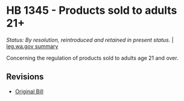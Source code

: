 # HB 1345 - Products sold to adults 21+
*Status: By resolution, reintroduced and retained in present status.* | [leg.wa.gov summary](https://app.leg.wa.gov/billsummary?BillNumber=1345&Year=2021)

Concerning the regulation of products sold to adults age 21 and over.

## Revisions
* [Original Bill](1/)